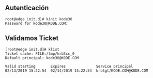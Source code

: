 ## Autenticación
```
root@edge init.d]# kinit kode30
Password for kode30@KODE.COM:

```
## Validamos Ticket
```
[root@edge init.d]# klist
Ticket cache: FILE:/tmp/krb5cc_0
Default principal: kode30@KODE.COM

Valid starting       Expires              Service principal
02/13/2019 15:22:54  02/14/2019 15:22:54  krbtgt/KODE.COM@KODE.COM
```
